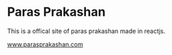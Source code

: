 # Paras Prakashan

This is a offical site of paras prakashan made in reactjs.

www.parasprakashan.com